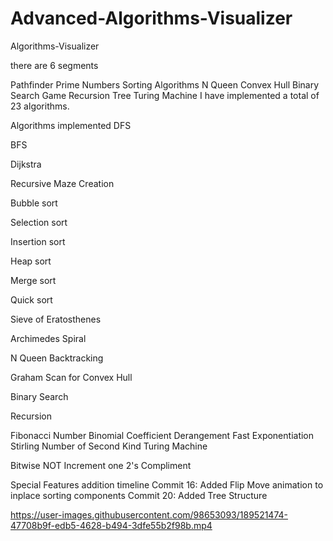 # Advanced-Algorithms-Visualizer
Algorithms-Visualizer

 there are 6 segments

Pathfinder
Prime Numbers
Sorting Algorithms
N Queen
Convex Hull
Binary Search Game
Recursion Tree
Turing Machine
I have implemented a total of 23 algorithms.

Algorithms implemented
DFS

BFS

Dijkstra

Recursive Maze Creation

Bubble sort

Selection sort

Insertion sort

Heap sort

Merge sort

Quick sort

Sieve of Eratosthenes

Archimedes Spiral

N Queen Backtracking

Graham Scan for Convex Hull

Binary Search

Recursion

Fibonacci Number
Binomial Coefficient
Derangement
Fast Exponentiation
Stirling Number of Second Kind
Turing Machine




Bitwise NOT
Increment one
2's Compliment

Special Features addition timeline
Commit 16: Added Flip Move animation to inplace sorting components
Commit 20: Added Tree Structure



https://user-images.githubusercontent.com/98653093/189521474-47708b9f-edb5-4628-b494-3dfe55b2f98b.mp4



